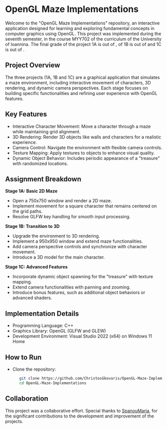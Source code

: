# OpenGL Maze Implementations
Welcome to the "OpenGL Maze Implementations" repository, an interactive application designed for learning and exploring fundamental concepts in computer graphics using OpenGL. This project was implemented during the seventh semester, in the course MYY702 of the curriculum of the University of Ioannina. The final grade of the project 1A is  out of , of 1B is  out of  and 1C is  out of .


## Project Overview
The three projects (1A, 1B and 1C) are a graphical application that simulates a maze environment, including interactive movement of characters, 3D rendering, and dynamic camera perspectives. Each stage focuses on building specific functionalities and refining user experience with OpenGL features.


## Key Features
- Interactive Character Movement: Move a character through a maze while maintaining grid alignment.
- 3D Rendering: Render 3D objects like walls and characters for a realistic experience.
- Camera Control: Navigate the environment with flexible camera controls.
- Texture Mapping: Apply textures to objects to enhance visual quality.
- Dynamic Object Behavior: Includes periodic appearance of a "treasure" with randomized locations.


## Assignment Breakdown
**Stage 1A: Basic 2D Maze**
- Open a 750x750 window and render a 2D maze.
- Implement movement for a square character that remains centered on the grid paths.
- Resolve GLFW key handling for smooth input processing.

**Stage 1B: Transition to 3D**
- Upgrade the environment to 3D rendering.
- Implement a 950x950 window and extend maze functionalities.
- Add camera perspective controls and synchronize with character movement.
- Introduce a 3D model for the main character.

**Stage 1C: Advanced Features**
- Incorporate dynamic object spawning for the "treasure" with texture mapping.
- Extend camera functionalities with panning and zooming.
- Introduce bonus features, such as additional object behaviors or advanced shaders.


## Implementation Details
- Programming Language: C++
- Graphics Library: OpenGL (GLFW and GLEW)
- Development Environment: Visual Studio 2022 (x64) on Windows 11 Home


## How to Run
- Clone the repository:
  ```bash
     git clone https://github.com/ChristosGkovaris/OpenGL-Maze-Implementations.git
     cd OpenGL-Maze-Implementations


## Collaboration
This project was a collaborative effort. Special thanks to [SpanouMaria](https://github.com/SpanouMaria), for the significant contributions to the development and improvement of the projects.
